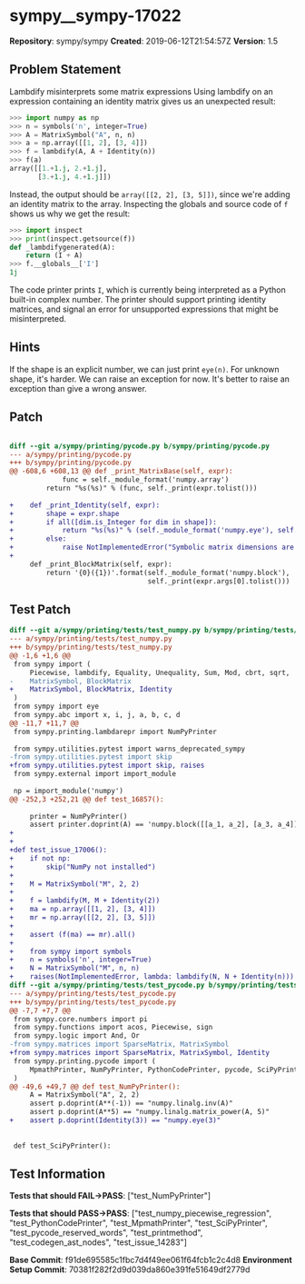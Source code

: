# sympy__sympy-17022

**Repository**: sympy/sympy
**Created**: 2019-06-12T21:54:57Z
**Version**: 1.5

## Problem Statement

Lambdify misinterprets some matrix expressions
Using lambdify on an expression containing an identity matrix gives us an unexpected result:

```python
>>> import numpy as np
>>> n = symbols('n', integer=True)
>>> A = MatrixSymbol("A", n, n)
>>> a = np.array([[1, 2], [3, 4]])
>>> f = lambdify(A, A + Identity(n))
>>> f(a)
array([[1.+1.j, 2.+1.j],
       [3.+1.j, 4.+1.j]])
```

Instead, the output should be  `array([[2, 2], [3, 5]])`, since we're adding an identity matrix to the array. Inspecting the globals and source code of `f` shows us why we get the result:

```python
>>> import inspect
>>> print(inspect.getsource(f))
def _lambdifygenerated(A):
    return (I + A)
>>> f.__globals__['I']
1j
```

The code printer prints `I`, which is currently being interpreted as a Python built-in complex number. The printer should support printing identity matrices, and signal an error for unsupported expressions that might be misinterpreted.


## Hints

If the shape is an explicit number, we can just print `eye(n)`. For unknown shape, it's harder. We can raise an exception for now. It's better to raise an exception than give a wrong answer. 

## Patch

```diff

diff --git a/sympy/printing/pycode.py b/sympy/printing/pycode.py
--- a/sympy/printing/pycode.py
+++ b/sympy/printing/pycode.py
@@ -608,6 +608,13 @@ def _print_MatrixBase(self, expr):
             func = self._module_format('numpy.array')
         return "%s(%s)" % (func, self._print(expr.tolist()))
 
+    def _print_Identity(self, expr):
+        shape = expr.shape
+        if all([dim.is_Integer for dim in shape]):
+            return "%s(%s)" % (self._module_format('numpy.eye'), self._print(expr.shape[0]))
+        else:
+            raise NotImplementedError("Symbolic matrix dimensions are not yet supported for identity matrices")
+
     def _print_BlockMatrix(self, expr):
         return '{0}({1})'.format(self._module_format('numpy.block'),
                                  self._print(expr.args[0].tolist()))


```

## Test Patch

```diff
diff --git a/sympy/printing/tests/test_numpy.py b/sympy/printing/tests/test_numpy.py
--- a/sympy/printing/tests/test_numpy.py
+++ b/sympy/printing/tests/test_numpy.py
@@ -1,6 +1,6 @@
 from sympy import (
     Piecewise, lambdify, Equality, Unequality, Sum, Mod, cbrt, sqrt,
-    MatrixSymbol, BlockMatrix
+    MatrixSymbol, BlockMatrix, Identity
 )
 from sympy import eye
 from sympy.abc import x, i, j, a, b, c, d
@@ -11,7 +11,7 @@
 from sympy.printing.lambdarepr import NumPyPrinter
 
 from sympy.utilities.pytest import warns_deprecated_sympy
-from sympy.utilities.pytest import skip
+from sympy.utilities.pytest import skip, raises
 from sympy.external import import_module
 
 np = import_module('numpy')
@@ -252,3 +252,21 @@ def test_16857():
 
     printer = NumPyPrinter()
     assert printer.doprint(A) == 'numpy.block([[a_1, a_2], [a_3, a_4]])'
+
+
+def test_issue_17006():
+    if not np:
+        skip("NumPy not installed")
+
+    M = MatrixSymbol("M", 2, 2)
+
+    f = lambdify(M, M + Identity(2))
+    ma = np.array([[1, 2], [3, 4]])
+    mr = np.array([[2, 2], [3, 5]])
+
+    assert (f(ma) == mr).all()
+
+    from sympy import symbols
+    n = symbols('n', integer=True)
+    N = MatrixSymbol("M", n, n)
+    raises(NotImplementedError, lambda: lambdify(N, N + Identity(n)))
diff --git a/sympy/printing/tests/test_pycode.py b/sympy/printing/tests/test_pycode.py
--- a/sympy/printing/tests/test_pycode.py
+++ b/sympy/printing/tests/test_pycode.py
@@ -7,7 +7,7 @@
 from sympy.core.numbers import pi
 from sympy.functions import acos, Piecewise, sign
 from sympy.logic import And, Or
-from sympy.matrices import SparseMatrix, MatrixSymbol
+from sympy.matrices import SparseMatrix, MatrixSymbol, Identity
 from sympy.printing.pycode import (
     MpmathPrinter, NumPyPrinter, PythonCodePrinter, pycode, SciPyPrinter
 )
@@ -49,6 +49,7 @@ def test_NumPyPrinter():
     A = MatrixSymbol("A", 2, 2)
     assert p.doprint(A**(-1)) == "numpy.linalg.inv(A)"
     assert p.doprint(A**5) == "numpy.linalg.matrix_power(A, 5)"
+    assert p.doprint(Identity(3)) == "numpy.eye(3)"
 
 
 def test_SciPyPrinter():

```

## Test Information

**Tests that should FAIL→PASS**: ["test_NumPyPrinter"]

**Tests that should PASS→PASS**: ["test_numpy_piecewise_regression", "test_PythonCodePrinter", "test_MpmathPrinter", "test_SciPyPrinter", "test_pycode_reserved_words", "test_printmethod", "test_codegen_ast_nodes", "test_issue_14283"]

**Base Commit**: f91de695585c1fbc7d4f49ee061f64fcb1c2c4d8
**Environment Setup Commit**: 70381f282f2d9d039da860e391fe51649df2779d
